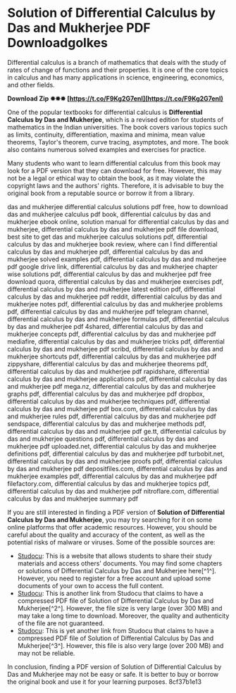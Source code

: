 
 
# Solution of Differential Calculus by Das and Mukherjee PDF Downloadgolkes
 
Differential calculus is a branch of mathematics that deals with the study of rates of change of functions and their properties. It is one of the core topics in calculus and has many applications in science, engineering, economics, and other fields.
 
**Download Zip ✸✸✸ [https://t.co/F9Kg2G7enI](https://t.co/F9Kg2G7enI)**


 
One of the popular textbooks for differential calculus is **Differential Calculus by Das and Mukherjee**, which is a revised edition for students of mathematics in the Indian universities. The book covers various topics such as limits, continuity, differentiation, maxima and minima, mean value theorems, Taylor's theorem, curve tracing, asymptotes, and more. The book also contains numerous solved examples and exercises for practice.
 
Many students who want to learn differential calculus from this book may look for a PDF version that they can download for free. However, this may not be a legal or ethical way to obtain the book, as it may violate the copyright laws and the authors' rights. Therefore, it is advisable to buy the original book from a reputable source or borrow it from a library.
 
das and mukherjee differential calculus solutions pdf free,  how to download das and mukherjee calculus pdf book,  differential calculus by das and mukherjee ebook online,  solution manual for differential calculus by das and mukherjee,  differential calculus by das and mukherjee pdf file download,  best site to get das and mukherjee calculus solutions pdf,  differential calculus by das and mukherjee book review,  where can I find differential calculus by das and mukherjee pdf,  differential calculus by das and mukherjee solved examples pdf,  differential calculus by das and mukherjee pdf google drive link,  differential calculus by das and mukherjee chapter wise solutions pdf,  differential calculus by das and mukherjee pdf free download quora,  differential calculus by das and mukherjee exercises pdf,  differential calculus by das and mukherjee latest edition pdf,  differential calculus by das and mukherjee pdf reddit,  differential calculus by das and mukherjee notes pdf,  differential calculus by das and mukherjee problems pdf,  differential calculus by das and mukherjee pdf telegram channel,  differential calculus by das and mukherjee formulas pdf,  differential calculus by das and mukherjee pdf 4shared,  differential calculus by das and mukherjee concepts pdf,  differential calculus by das and mukherjee pdf mediafire,  differential calculus by das and mukherjee tricks pdf,  differential calculus by das and mukherjee pdf scribd,  differential calculus by das and mukherjee shortcuts pdf,  differential calculus by das and mukherjee pdf zippyshare,  differential calculus by das and mukherjee theorems pdf,  differential calculus by das and mukherjee pdf rapidshare,  differential calculus by das and mukherjee applications pdf,  differential calculus by das and mukherjee pdf mega.nz,  differential calculus by das and mukherjee graphs pdf,  differential calculus by das and mukherjee pdf dropbox,  differential calculus by das and mukherjee techniques pdf,  differential calculus by das and mukherjee pdf box.com,  differential calculus by das and mukherjee rules pdf,  differential calculus by das and mukherjee pdf sendspace,  differential calculus by das and mukherjee methods pdf,  differential calculus by das and mukherjee pdf ge.tt,  differential calculus by das and mukherjee questions pdf,  differential calculus by das and mukherjee pdf uploaded.net,  differential calculus by das and mukherjee definitions pdf,  differential calculus by das and mukherjee pdf turbobit.net,  differential calculus by das and mukherjee proofs pdf,  differential calculus by das and mukherjee pdf depositfiles.com,  differential calculus by das and mukherjee examples pdf,  differential calculus by das and mukherjee pdf filefactory.com,  differential calculus by das and mukherjee topics pdf,  differential calculus by das and mukherjee pdf nitroflare.com,  differential calculus by das and mukherjee summary pdf
 
If you are still interested in finding a PDF version of **Solution of Differential Calculus by Das and Mukherjee**, you may try searching for it on some online platforms that offer academic resources. However, you should be careful about the quality and accuracy of the content, as well as the potential risks of malware or viruses. Some of the possible sources are:
 
- [Studocu](https://www.studocu.com/row/document/à¦¬à¦°à¦¨à¦¦à¦°-à¦¬à¦¶à¦¬à¦¬à¦¦à¦¯à¦²à¦¯/differential-integral-calculus/differential-calculus-das-mukherjee/10542929): This is a website that allows students to share their study materials and access others' documents. You may find some chapters or solutions of Differential Calculus by Das and Mukherjee here[^1^]. However, you need to register for a free account and upload some documents of your own to access the full content.
- [Studocu](https://www.studocu.com/row/document/gono-bishwabidyalay/electronics-communication-engineering/solution-differential-calculus-by-das-and-mukherjee-1-compress/25123047): This is another link from Studocu that claims to have a compressed PDF file of Solution of Differential Calculus by Das and Mukherjee[^2^]. However, the file size is very large (over 300 MB) and may take a long time to download. Moreover, the quality and authenticity of the file are not guaranteed.
- [Studocu](https://www.studocu.com/row/document/university-of-dhaka/computer-networking/solution-differential-calculus-by-das-and-mukherjee-1-compress/29402606): This is yet another link from Studocu that claims to have a compressed PDF file of Solution of Differential Calculus by Das and Mukherjee[^3^]. However, this file is also very large (over 200 MB) and may not be reliable.

In conclusion, finding a PDF version of Solution of Differential Calculus by Das and Mukherjee may not be easy or safe. It is better to buy or borrow the original book and use it for your learning purposes.
 8cf37b1e13
 
